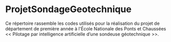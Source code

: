# ProjetSondageGeotechnique
Ce répertoire rassemble les codes utilisés pour la réalisation du projet de département de première année à l'École Nationale des Ponts et Chaussées &lt;&lt; Pilotage par intelligence artificielle d’une sondeuse géotechnique >>.
